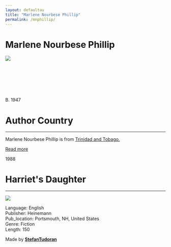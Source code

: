 ```yaml
---
layout: defaultau
title: "Marlene Nourbese Phillip"
permalink: /mnphillip/
---
```

<!-- partial:index.partial.html -->
<div class="content">
    <h1>Marlene Nourbese Phillip</h1>
    <div class="quote">
        <div><img src="https://d3d0lqu00lnqvz.cloudfront.net/media/media/f6c75639-cd8b-4361-81a2-400a3bd9f380.jpg" class="logo"></div>
    </div>
    <div class="timeline">
        <div style="padding-bottom:100px;"></div>
        <div class="block">
            <div class="date right"><p class="right"> B. 1947 </p></div>
            <div class="dot"></div>
            <div class="left first">
            <div class="author_country">
                <h1>Author Country</h1><hr>
          <div class="aclocation">  <p>Marlene Nourbese Phillip is from <a href="{{ site.baseurl }}/3">Trinidad and Tobago.</a></p></div>
              <div class="acreadmore">  <a href="https://en.wikipedia.org/wiki/M._NourbeSe_Philip" target="_blank">Read more</a></div>
            </div>
            </div>
        </div>
        <div class="block">
            <div class="date left"><p class="left">1988</p></div>
            <div class="dot"></div>
            <div class="right">
                <h1>Harriet's Daughter</h1><hr>
                <p><img src="https://books.google.dm/books/content?id=HnNMO5c-RXAC&pg=PP1&img=1&zoom=3&hl=en&sig=ACfU3U21P_ze35-VIpuFyZ-qstYSNfhG9Q&w=1280"></p>
                <p>
                Language: English<br/>
                Publisher: Heinemann<br/>
                Pub_location: Portsmouth, NH, United States<br/>
                Genre: Fiction<br/>
                Length: 150</p>
            </div>
        </div>
        <div id="footer">
        <p id="copyright">Made by&nbsp;<strong><a href="https://www.linkedin.com/in/nicolae-stefan-tudoran-b02291127/" target="_blank">StefanTudoran</a></strong></p>
    </div>
</div>
<!-- partial -->
  <script src='https://cdnjs.cloudflare.com/ajax/libs/jquery/3.1.1/jquery.min.js'></script><script  src="assets/js/authorscript.js"></script>
